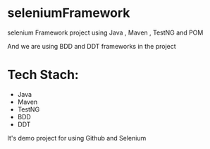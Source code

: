# seleniumFramework
selenium Framework project using Java , Maven , TestNG and POM

And we are using BDD and DDT frameworks in the project


# Tech Stach:

- Java 
- Maven 
- TestNG 
- BDD
- DDT

It's demo project for using Github and Selenium

